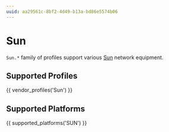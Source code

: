 ```yaml
---
uuid: aa29561c-8bf2-4d49-b13a-bd86e5574b06
---
```

# Sun

`Sun.*` family of profiles support various [Sun](https://www.oracle.com/Sun/)
network equipment.

## Supported Profiles

{{ vendor_profiles('Sun') }}

## Supported Platforms

{{ supported_platforms('SUN') }}
